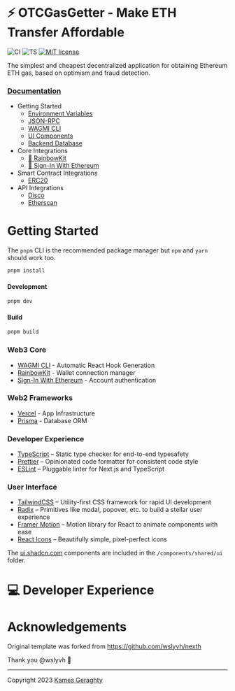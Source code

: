 [//]: # (![image]&#40;https://github.com/jeasonzhang-eth/OTCGasGetter/blob/main/OTC%20logo.jpeg&#41;)

# ⚡ OTCGasGetter - Make ETH Transfer Affordable

![CI](https://github.com/turbo-eth/template-web3-app/actions/workflows/ci.yml/badge.svg)
![TS](https://badgen.net/badge/-/TypeScript?icon=typescript&label&labelColor=blue&color=555555)
[![MIT license](https://img.shields.io/badge/License-MIT-blue.svg)](http://perso.crans.org/besson/LICENSE.html)

The simplest and cheapest decentralized application for obtaining Ethereum ETH gas, based on optimism and fraud detection.


### [Documentation](https://docs.turboeth.xyz)

- Getting Started
  - [Environment Variables](https://docs.turboeth.xyz/getting-started/environment)
  - [JSON-RPC](https://docs.turboeth.xyz/getting-started/json-rpc)
  - [WAGMI CLI](https://docs.turboeth.xyz/getting-started/wagmi-cli)
  - [UI Components](https://docs.turboeth.xyz/getting-started/design-system)
  - [Backend Database](https://docs.turboeth.xyz/getting-started/database)
- Core Integrations
  - [🌈 RainbowKit](https://docs.turboeth.xyz/integration/rainbowkit)
  - [🔏 Sign-In With Ethereum](https://docs.turboeth.xyz/integration/sign-in-with-ethereum)
- Smart Contract Integrations
  - [ERC20](https://docs.turboeth.xyz/integration/smart-contract-erc20)
- API Integrations
  - [Disco](https://docs.turboeth.xyz/integration/disco)
  - [Etherscan](https://docs.turboeth.xyz/integration/etherscan)

# Getting Started

The `pnpm` CLI is the recommended package manager but `npm` and `yarn` should work too.

```bash
pnpm install
```

#### Development

```bash
pnpm dev
```

#### Build

```bash
pnpm build
```

### Web3 Core

- [WAGMI CLI](https://wagmi.sh/cli/getting-started) - Automatic React Hook Generation
- [RainbowKit](https://www.rainbowkit.com/) - Wallet connection manager
- [Sign-In With Ethereum](https://login.xyz/) - Account authentication

### Web2 Frameworks

- [Vercel](https://vercel.com/) - App Infrastructure
- [Prisma](https://www.prisma.io/) - Database ORM

### Developer Experience

- [TypeScript](https://www.typescriptlang.org/) – Static type checker for end-to-end typesafety
- [Prettier](https://prettier.io/) – Opinionated code formatter for consistent code style
- [ESLint](https://eslint.org/) – Pluggable linter for Next.js and TypeScript

### User Interface

- [TailwindCSS](https://tailwindcss.com) – Utility-first CSS framework for rapid UI development
- [Radix](https://www.radix-ui.com/) – Primitives like modal, popover, etc. to build a stellar user experience
- [Framer Motion](https://www.framer.com/motion/) – Motion library for React to animate components with ease
- [React Icons](https://react-icons.github.io/react-icons) – Beautifully simple, pixel-perfect icons

The [ui.shadcn.com](https://ui.shadcn.com) components are included in the `/components/shared/ui` folder.

# 💻 Developer Experience





# Acknowledgements

Original template was forked from https://github.com/wslyvh/nexth

Thank you @wslyvh 🙏

<hr/>

Copyright 2023 [Kames Geraghty](https://twitter.com/KamesGeraghty)
